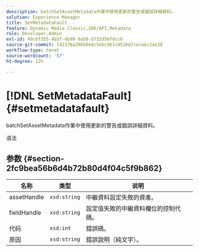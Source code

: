 ```yaml
---
description: batchSetAssetMetadata作業中使用更新的警告或錯誤詳細資料。
solution: Experience Manager
title: SetMetadataFault
feature: Dynamic Media Classic,SDK/API,Metadata
role: Developer,Admin
exl-id: 49c6f355-4b5f-4b98-9a58-5732d56fdccb
source-git-commit: f42378a20b58e4c5ebc961c6526d7cecabc2ae38
workflow-type: tm+mt
source-wordcount: '57'
ht-degree: 12%

---
```


# [!DNL SetMetadataFault]{#setmetadatafault}

batchSetAssetMetadata作業中使用更新的警告或錯誤詳細資料。

语法

## 参数 {#section-2fc9bea56b6d4b72b80d4f04c5f9b862}

| 名称 | 类型 | 说明 |
|---|---|---|
| assetHandle | `xsd:string` | 中繼資料設定失敗的資產。 |
| fieldHandle | `xsd:string` | 設定值失敗的中繼資料欄位的控制代碼。 |
| 代码 | `xsd:int` | 錯誤碼。 |
| 原因 | `xsd:string` | 錯誤說明（純文字）。 |
